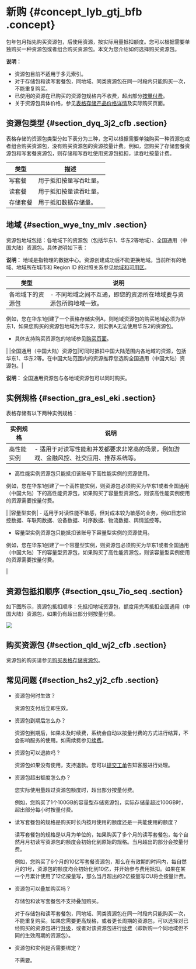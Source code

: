 # 新购 {#concept_lyb_gtj_bfb .concept}

包年包月指先购买资源包，后使用资源，按实际用量抵扣额度。您可以根据需要单独购买一种资源包或者组合购买资源包。本文为您介绍如何选择购买资源包。

**说明：** 

-   资源包目前不适用于多元索引。
-   对于存储包和读写套餐包，同地域、同类资源包在同一时段内只能购买一次，不能重复购买。
-   已使用的资源在已购买的资源包规格内不收费，超出部分[按量付费](cn.zh-CN/产品定价/计量项和计费说明.md#)。
-   关于资源包具体价格，参见[表格存储产品价格详情](https://www.aliyun.com/price/product#/ots/detail)及实际购买页面。

## 资源包类型 {#section_dyq_3j2_cfb .section}

表格存储的资源包类型分如下表分为三种，您可以根据需要单独购买一种资源包或者组合购买资源包，没有购买资源包的资源按量计费。例如，您购买了存储套餐资源包和写套餐资源包，则存储和写吞吐使用资源包抵扣，读吞吐按量计费。

|类型|描述|
|--|--|
|写套餐|用于抵扣按量写吞吐量。|
|读套餐|用于抵扣按量读吞吐量。|
|存储套餐|用于抵扣数据存储量。|

## 地域 {#section_wye_tny_mlv .section}

资源包地域包括：各地域下的资源包（包括华东1、华东2等地域）、全国通用（中国大陆）资源包。具体说明如下表：

**说明：** 地域是指物理的数据中心。资源创建成功后不能更换地域。当前所有的地域、地域所在城市和 Region ID 的对照关系参见[地域和可用区](../../../../cn.zh-CN/通用参考/地域和可用区.md#)。

|类型|说明|
|--|--|
|各地域下的资源包| -   不同地域之间不互通，即您的资源所在地域要与资源包所购地域一致。

例如，您在华东1创建了一个表格存储实例A，则地域资源包的购买地域必须为华东1，如果您购买的资源包地域为华东2，则实例A无法使用华东2的资源包。

-   具体支持购买资源包的地域参见[购买页面](https://common-buy.aliyun.com/?commodityCode=otsbag#/buy)。

 |
|全国通用（中国大陆）资源包|可同时抵扣中国大陆范围内各地域的资源，包括华东1、华东2等。在中国大陆范围内的资源推荐您选购全国通用（中国大陆）资源包。|

**说明：** 全国通用资源包与各地域资源包可以同时购买。

## 实例规格 {#section_gra_esl_eki .section}

表格存储有以下两种实例规格：

|实例规格|说明|
|----|--|
|高性能实例| -   适用于对读写性能和并发都要求非常高的场景，例如游戏、金融风控、社交应用、推荐系统等。
-   高性能实例资源包只能抵扣该账号下高性能实例的资源使用。

例如，您在华东1创建了一个高性能实例，则资源包必须购买为华东1或者全国通用（中国大陆）下的高性能资源包，如果购买了容量型资源包，则该高性能实例使用的资源需要按量付费。


 |
|容量型实例| -   适用于对读性能不敏感，但对成本较为敏感的业务，例如日志监控数据、车联网数据、设备数据、时序数据、物流数据、舆情监控等。
-   容量型实例资源包只能抵扣该账号下容量型实例的资源使用。

例如，您在华东1创建了一个容量型实例，则资源包必须购买为华东1或者全国通用（中国大陆）下的容量型资源包，如果购买了高性能资源包，则该容量型实例使用的资源需要按量付费。


 |

## 资源包抵扣顺序 {#section_qsu_7io_seq .section}

如下图所示，资源包抵扣顺序：先抵扣地域资源包，额度用完再抵扣全国通用（中国大陆）资源包，如果仍有超出部分则按量付费。

![](http://static-aliyun-doc.oss-cn-hangzhou.aliyuncs.com/assets/img/20256/156160366911622_zh-CN.png)

## 购买资源包 {#section_qld_wj2_cfb .section}

资源包的购买请参见[购买表格存储资源包](https://common-buy.aliyun.com/?commodityCode=otsbag#/buy)。

## 常见问题 {#section_hs2_yj2_cfb .section}

-   资源包何时生效？

    资源包支付后立即生效。

-   资源包到期后怎么办？

    资源包到期后，如果未及时续费，系统会自动以按量付费的方式进行结算，不会影响服务的使用。如需续费参见[续费](cn.zh-CN/产品定价/资源包（包年包月）/续费.md#)。

-   资源包可以退款吗？

    资源包如果没有使用，支持退款。您可以[提交工单](https://selfservice.console.aliyun.com/ticket/createIndex)告知客服进行处理。

-   资源包超出额度怎么办？

    您实际使用量超过资源包额度时，超出部分按量付费。

    例如，您购买了1个100GB的容量型存储资源包，实际存储量超过100GB时，超出部分每小时按量付费。

-   读写套餐包的规格是购买时长内按月使用的额度还是一共能使用的额度？

    读写套餐包的规格是以月为单位的，如果购买了多个月的读写套餐包，每个自然月月初读写资源包的额度会初始化到原始的规格。当月超出的部分会按量付费。

    例如，您购买了6个月的10亿写套餐资源包，那么在有效期的时间内，每自然月的1号，资源包的额度均会初始化到10亿，并开始参与费用抵扣。如果在某一个月累计使用了12亿按量写，那么当月超出的2亿按量写CU将会按量计费。

-   资源包可以叠加购买吗？

    存储包和读写套餐包不支持叠加购买。

    对于存储包和读写套餐包，同地域、同类资源包在同一时段内只能购买一次，不能重复购买。如果您需要更高规格，或者更长周期的资源包，可以选择对已经购买的资源包进行[升级](https://help.aliyun.com/document_detail/66907.html)，或者对该资源包进行[续费](https://help.aliyun.com/document_detail/66906.html)（即新购一个同地域但不同的生效周期的资源包）。

-   资源包和实例是否需要绑定？

    不需要。


